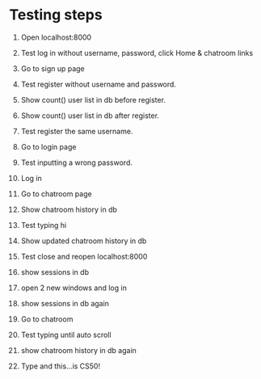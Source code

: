 # Testing steps

1. Open localhost:8000
2. Test log in without username, password, click Home & chatroom links


3. Go to sign up page
4. Test register without username and password.
5. Show count() user list in db before register.
6. Show count() user list in db after register.
7. Test register the same username.

8. Go to login page
9. Test inputting a wrong password.

10. Log in
11. Go to chatroom page
12. Show chatroom history in db
13. Test typing hi
14. Show updated chatroom history in db
15. Test close and reopen localhost:8000 
16. show sessions in db
17. open 2 new windows and log in
18. show sessions in db again

19. Go to chatroom 
20. Test typing until auto scroll
21. show chatroom history in db again
22. Type and this...is CS50!

